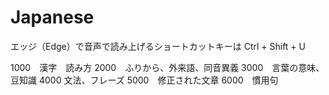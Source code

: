 # Japanese
エッジ（Edge）で音声で読み上げるショートカットキーは Ctrl + Shift + U

1000　漢字　読み方
2000　ふりから、外来語、同音異義
3000　言葉の意味、豆知識
4000 文法、フレーズ
5000　修正された文章
6000　慣用句
